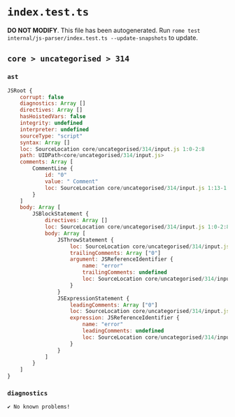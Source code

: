 # `index.test.ts`

**DO NOT MODIFY**. This file has been autogenerated. Run `rome test internal/js-parser/index.test.ts --update-snapshots` to update.

## `core > uncategorised > 314`

### `ast`

```javascript
JSRoot {
	corrupt: false
	diagnostics: Array []
	directives: Array []
	hasHoistedVars: false
	integrity: undefined
	interpreter: undefined
	sourceType: "script"
	syntax: Array []
	loc: SourceLocation core/uncategorised/314/input.js 1:0-2:8
	path: UIDPath<core/uncategorised/314/input.js>
	comments: Array [
		CommentLine {
			id: "0"
			value: " Comment"
			loc: SourceLocation core/uncategorised/314/input.js 1:13-1:23
		}
	]
	body: Array [
		JSBlockStatement {
			directives: Array []
			loc: SourceLocation core/uncategorised/314/input.js 1:0-2:8
			body: Array [
				JSThrowStatement {
					loc: SourceLocation core/uncategorised/314/input.js 1:2-1:13
					trailingComments: Array ["0"]
					argument: JSReferenceIdentifier {
						name: "error"
						trailingComments: undefined
						loc: SourceLocation core/uncategorised/314/input.js 1:8-1:13 (error)
					}
				}
				JSExpressionStatement {
					leadingComments: Array ["0"]
					loc: SourceLocation core/uncategorised/314/input.js 2:0-2:6
					expression: JSReferenceIdentifier {
						name: "error"
						leadingComments: undefined
						loc: SourceLocation core/uncategorised/314/input.js 2:0-2:5 (error)
					}
				}
			]
		}
	]
}
```

### `diagnostics`

```
✔ No known problems!

```
